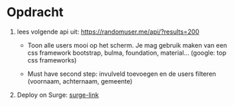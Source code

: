 # Opdracht
1. lees volgende api uit: https://randomuser.me/api/?results=200
	 - Toon alle users mooi op het scherm. Je mag gebruik maken van een css framework bootstrap, bulma, foundation, material... (google: top css frameworks)


	 - Must have second step: invulveld toevoegen en de users filteren (voornaam, achternaam, gemeente)

2. Deploy on Surge: [surge-link](https://sander-randomuser.surge.sh)
